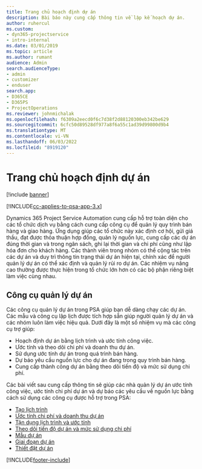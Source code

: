 ```yaml
---
title: Trang chủ hoạch định dự án
description: Bài báo này cung cấp thông tin về lập kế hoạch dự án.
author: ruhercul
ms.custom:
- dyn365-projectservice
- intro-internal
ms.date: 03/01/2019
ms.topic: article
ms.author: rumant
audience: Admin
search.audienceType:
- admin
- customizer
- enduser
search.app:
- D365CE
- D365PS
- ProjectOperations
ms.reviewer: johnmichalak
ms.openlocfilehash: f6309a2eecd0f6c7d38f2d88120300eb342be629
ms.sourcegitcommit: 6cfc50d89528df977a8f6a55c1ad39d99800d9b4
ms.translationtype: MT
ms.contentlocale: vi-VN
ms.lasthandoff: 06/03/2022
ms.locfileid: "8919120"
---
```

# <a name="project-planning-home-page"></a>Trang chủ hoạch định dự án

[!include [banner](../includes/psa-now-project-operations.md)]

[!INCLUDE[cc-applies-to-psa-app-3.x](../includes/cc-applies-to-psa-app-3x.md)]

Dynamics 365 Project Service Automation cung cấp hỗ trợ toàn diện cho các tổ chức dịch vụ bằng cách cung cấp công cụ để quản lý quy trình bán hàng và giao hàng. Ứng dụng giúp các tổ chức này xác định cơ hội, gửi giá thầu, đạt được thỏa thuận hợp đồng, quản lý nguồn lực, cung cấp các dự án đúng thời gian và trong ngân sách, ghi lại thời gian và chi phí cũng như lập hóa đơn cho khách hàng. Các thành viên trong nhóm có thể cộng tác trên các dự án và duy trì thông tin trạng thái dự án hiện tại, chính xác để người quản lý dự án có thể xác định và quản lý rủi ro dự án. Các nhiệm vụ nâng cao thường được thực hiện trong tổ chức lớn hơn có các bộ phận riêng biệt làm việc cùng nhau.

## <a name="project-management-tools"></a>Công cụ quản lý dự án

Các công cụ quản lý dự án trong PSA giúp bạn dễ dàng chạy các dự án. Các mẫu và công cụ lập lịch được tích hợp sẵn giúp người quản lý dự án và các nhóm luôn làm việc hiệu quả. Dưới đây là một số nhiệm vụ mà các công cụ trợ giúp:

- Hoạch định dự án bằng lịch trình và ước tính công việc.
- Ước tính và theo dõi chi phí và doanh thu dự án.
- Sử dụng ước tính dự án trong quá trình bán hàng.
- Dự báo yêu cầu nguồn lực cho dự án đang trong quy trình bán hàng.
- Cung cấp thành công dự án bằng theo dõi tiến độ và mức sử dụng chi phí.

Các bài viết sau cung cấp thông tin sẽ giúp các nhà quản lý dự án ước tính công việc, ước tính chi phí dự án và dự báo các yêu cầu về nguồn lực bằng cách sử dụng các công cụ được hỗ trợ trong PSA:

- [Tạo lịch trình](project-creating.md)
- [Ước tính chi phí và doanh thu dự án](project-estimating.md)
- [Tận dụng lịch trình và ước tính](project-leveraging.md)
- [Theo dõi tiến độ dự án và mức sử dụng chi phí](project-tracking.md)
- [Mẫu dự án](project-templates.md)
- [Giai đoạn dự án](project-stages.md)
- [Thiết đặt dự án](project-settings.md)


[!INCLUDE[footer-include](../includes/footer-banner.md)]
